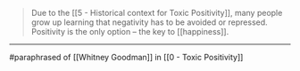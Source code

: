 > Due to the [[5 - Historical context for Toxic Positivity]], many people grow up learning that negativity has to be avoided or repressed. Positivity is the only option – the key to [[happiness]].

---

#paraphrased  of [[Whitney Goodman]] in [[0 - Toxic Positivity]]
